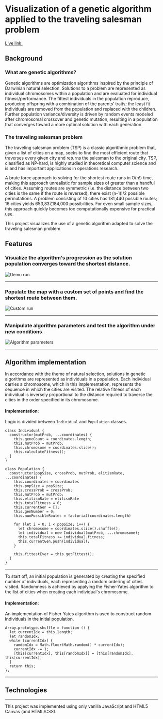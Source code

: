 # Visualization of a genetic algorithm applied to the traveling salesman problem

[Live link.](https://abelchiao.github.io/genetic-algorithm-visualization/)

## Background
### What are genetic algorithms?
Genetic algorithms are optimization algorithms inspired by the principle of Darwinian natural selection.
Solutions to a problem are represented as individual chromosomes within a population and are evaluated for individual fitness/performance.
The fittest individuals in the population reproduce, producing offspring with a combination of the parents' traits; the least fit individuals are removed from the population and replaced with the children.
Further population variance/diversity is driven by random events modeled after chromosomal crossover and genetic mutation, resulting in a population that converges toward a more optimal solution with each generation. 

### The traveling salesman problem
The traveling salesman problem (TSP) is a classic algorithmic problem that, given a list of cities on a map, seeks to find the most efficient route that traverses every given city and returns the salesman to the original city. TSP, classified as NP-hard, is highly studied in theoretical computer science and is and has important applications in operations research.

A brute force approach to solving for the shortest route runs in O(n!) time, making this approach unrealistic for sample sizes of greater than a handful of cities. Assuming routes are symmetric (i.e. the distance between two cities is the same if the route is reversed), there exist (n-1)!/2 possible permutations. A problem consisting of 10 cities has 181,440 possible routes; 16 cities yields 653,837,184,000 possibilities. For even small sample sizes, this approach quickly becomes too computationally expensive for practical use.

This project visualizes the use of a genetic algorithm adapted to solve the traveling salesman problem.


## Features
### Visualize the algorithm's progression as the solution population converges toward the shortest distance.
![Demo run](images/demo_run.gif)
___

### Populate the map with a custom set of points and find the shortest route between them.
![Custom run](images/custom_run.gif)
___

### Manipulate algorithm parameters and test the algorithm under new conditions.
![Algorithm parameters](images/algo_params.gif)
___

## Algorithm implementation
In accordance with the theme of natural selection, solutions in genetic algorithms are represented as individuals in a population. 
Each individual carries a chromosome, which in this implementation, represents the sequence in which the cities are visited.
The relative fitness of each individual is inversely proportional to the distance required to traverse the cities in the order specified in its chromosome.

#### Implementation: 
Logic is divided between ```Individual``` and ```Population``` classes.
```
class Individual {
  constructor(mutProb, ...coordinates) {
    this.geneCount = coordinates.length;
    this.mutProb = mutProb;
    this.chromosome = coordinates.slice();
    this.calculateFitness();
  }
}
```
```
class Population {
  constructor(popSize, crossProb, mutProb, elitismRate, ...coordinates) {
    this.coordinates = coordinates
    this.popSize = popSize;
    this.crossProb = crossProb;
    this.mutProb = mutProb;
    this.elitismRate = elitismRate
    this.totalFitness = 0;
    this.currentGen = [];
    this.genNumber = 0;
    this.numPossibleRoutes = factorial(coordinates.length)
    
    for (let i = 0; i < popSize; i++) {
      let chromosome = coordinates.slice().shuffle();
      let individual = new Individual(mutProb, ...chromosome);
      this.totalFitness += individual.fitness;
      this.currentGen.push(individual);
    }

    this.fittestEver = this.getFittest();
  }
}
```
___
To start off, an initial population is generated by creating the specified number of individuals, each representing a random ordering of cities visited.
Randomness is achieved by applying the Fisher-Yates algorithm to the list of cities when creating each individual's chromosome.

#### Implementation:
An implementation of Fisher-Yates algorithm is used to construct random individuals in the initial population.
```
Array.prototype.shuffle = function () {
  let currentIdx = this.length;
  let randomIdx;
  while (currentIdx) {
    randomIdx = Math.floor(Math.random() * currentIdx);
    currentIdx -= 1;
    [this[currentIdx], this[randomIdx]] = [this[randomIdx], this[currentIdx]]
  }
  return this;
};
```
___


## Technologies
___
This project was implemented using only vanilla JavaScript and HTML5 Canvas (and HTML/CSS).